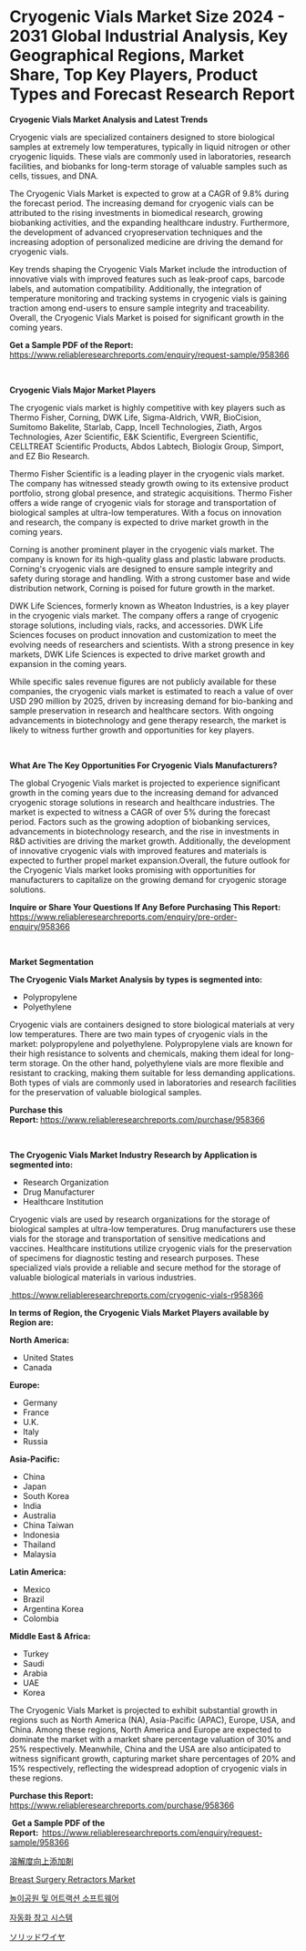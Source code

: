 <p><h1>Cryogenic Vials Market Size 2024 - 2031 Global Industrial Analysis, Key Geographical Regions, Market Share, Top Key Players, Product Types and Forecast Research Report</h1></p><p><strong>Cryogenic Vials Market Analysis and Latest Trends</strong></p>
<p><p>Cryogenic vials are specialized containers designed to store biological samples at extremely low temperatures, typically in liquid nitrogen or other cryogenic liquids. These vials are commonly used in laboratories, research facilities, and biobanks for long-term storage of valuable samples such as cells, tissues, and DNA.</p><p>The Cryogenic Vials Market is expected to grow at a CAGR of 9.8% during the forecast period. The increasing demand for cryogenic vials can be attributed to the rising investments in biomedical research, growing biobanking activities, and the expanding healthcare industry. Furthermore, the development of advanced cryopreservation techniques and the increasing adoption of personalized medicine are driving the demand for cryogenic vials.</p><p>Key trends shaping the Cryogenic Vials Market include the introduction of innovative vials with improved features such as leak-proof caps, barcode labels, and automation compatibility. Additionally, the integration of temperature monitoring and tracking systems in cryogenic vials is gaining traction among end-users to ensure sample integrity and traceability. Overall, the Cryogenic Vials Market is poised for significant growth in the coming years.</p></p>
<p><strong>Get a Sample PDF of the Report:&nbsp;</strong> <a href="https://www.reliableresearchreports.com/enquiry/request-sample/958366">https://www.reliableresearchreports.com/enquiry/request-sample/958366</a></p>
<p>&nbsp;</p>
<p><strong>Cryogenic Vials Major Market Players</strong></p>
<p><p>The cryogenic vials market is highly competitive with key players such as Thermo Fisher, Corning, DWK Life, Sigma-Aldrich, VWR, BioCision, Sumitomo Bakelite, Starlab, Capp, Incell Technologies, Ziath, Argos Technologies, Azer Scientific, E&K Scientific, Evergreen Scientific, CELLTREAT Scientific Products, Abdos Labtech, Biologix Group, Simport, and EZ Bio Research.</p><p>Thermo Fisher Scientific is a leading player in the cryogenic vials market. The company has witnessed steady growth owing to its extensive product portfolio, strong global presence, and strategic acquisitions. Thermo Fisher offers a wide range of cryogenic vials for storage and transportation of biological samples at ultra-low temperatures. With a focus on innovation and research, the company is expected to drive market growth in the coming years.</p><p>Corning is another prominent player in the cryogenic vials market. The company is known for its high-quality glass and plastic labware products. Corning's cryogenic vials are designed to ensure sample integrity and safety during storage and handling. With a strong customer base and wide distribution network, Corning is poised for future growth in the market.</p><p>DWK Life Sciences, formerly known as Wheaton Industries, is a key player in the cryogenic vials market. The company offers a range of cryogenic storage solutions, including vials, racks, and accessories. DWK Life Sciences focuses on product innovation and customization to meet the evolving needs of researchers and scientists. With a strong presence in key markets, DWK Life Sciences is expected to drive market growth and expansion in the coming years.</p><p>While specific sales revenue figures are not publicly available for these companies, the cryogenic vials market is estimated to reach a value of over USD 290 million by 2025, driven by increasing demand for bio-banking and sample preservation in research and healthcare sectors. With ongoing advancements in biotechnology and gene therapy research, the market is likely to witness further growth and opportunities for key players.</p></p>
<p>&nbsp;</p>
<p><strong>What Are The Key Opportunities For Cryogenic Vials Manufacturers?</strong></p>
<p><p>The global Cryogenic Vials market is projected to experience significant growth in the coming years due to the increasing demand for advanced cryogenic storage solutions in research and healthcare industries. The market is expected to witness a CAGR of over 5% during the forecast period. Factors such as the growing adoption of biobanking services, advancements in biotechnology research, and the rise in investments in R&D activities are driving the market growth. Additionally, the development of innovative cryogenic vials with improved features and materials is expected to further propel market expansion.Overall, the future outlook for the Cryogenic Vials market looks promising with opportunities for manufacturers to capitalize on the growing demand for cryogenic storage solutions.</p></p>
<p><strong>Inquire or Share Your Questions If Any Before Purchasing This Report:</strong> <a href="https://www.reliableresearchreports.com/enquiry/pre-order-enquiry/958366">https://www.reliableresearchreports.com/enquiry/pre-order-enquiry/958366</a></p>
<p>&nbsp;</p>
<p><strong>Market Segmentation</strong></p>
<p><strong>The Cryogenic Vials Market Analysis by types is segmented into:</strong></p>
<p><ul><li>Polypropylene</li><li>Polyethylene</li></ul></p>
<p><p>Cryogenic vials are containers designed to store biological materials at very low temperatures. There are two main types of cryogenic vials in the market: polypropylene and polyethylene. Polypropylene vials are known for their high resistance to solvents and chemicals, making them ideal for long-term storage. On the other hand, polyethylene vials are more flexible and resistant to cracking, making them suitable for less demanding applications. Both types of vials are commonly used in laboratories and research facilities for the preservation of valuable biological samples.</p></p>
<p><strong>Purchase this Report:&nbsp;</strong><a href="https://www.reliableresearchreports.com/purchase/958366">https://www.reliableresearchreports.com/purchase/958366</a></p>
<p>&nbsp;</p>
<p><strong>The Cryogenic Vials Market Industry Research by Application is segmented into:</strong></p>
<p><ul><li>Research Organization</li><li>Drug Manufacturer</li><li>Healthcare Institution</li></ul></p>
<p><p>Cryogenic vials are used by research organizations for the storage of biological samples at ultra-low temperatures. Drug manufacturers use these vials for the storage and transportation of sensitive medications and vaccines. Healthcare institutions utilize cryogenic vials for the preservation of specimens for diagnostic testing and research purposes. These specialized vials provide a reliable and secure method for the storage of valuable biological materials in various industries.</p></p>
<p><a href="https://www.reliableresearchreports.com/cryogenic-vials-r958366">&nbsp;https://www.reliableresearchreports.com/cryogenic-vials-r958366</a></p>
<p><strong>In terms of Region, the Cryogenic Vials Market Players available by Region are:</strong></p>
<p>
    <p> <strong> North America: </strong>
        <ul>
            <li>United States</li>
            <li>Canada</li>
        </ul>
        </p> 
    <p> <strong> Europe: </strong>
        <ul>
            <li>Germany</li>
            <li>France</li>
            <li>U.K.</li>
            <li>Italy</li>
            <li>Russia</li>
        </ul>
        </p> 
    <p> <strong> Asia-Pacific: </strong>
        <ul>
            <li>China</li>
            <li>Japan</li>
            <li>South Korea</li>
            <li>India</li>
            <li>Australia</li>
            <li>China Taiwan</li>
            <li>Indonesia</li>
            <li>Thailand</li>
            <li>Malaysia</li>
        </ul>
        </p> 
    <p> <strong> Latin America: </strong>
        <ul>
            <li>Mexico</li>
            <li>Brazil</li>
            <li>Argentina Korea</li>
            <li>Colombia</li>
        </ul>
        </p> 
    <p> <strong> Middle East & Africa: </strong>
        <ul>
            <li>Turkey</li>
            <li>Saudi</li>
            <li>Arabia</li>
            <li>UAE</li>
            <li>Korea</li>
        </ul>
    </p>
    </p>
<p><p>The Cryogenic Vials Market is projected to exhibit substantial growth in regions such as North America (NA), Asia-Pacific (APAC), Europe, USA, and China. Among these regions, North America and Europe are expected to dominate the market with a market share percentage valuation of 30% and 25% respectively. Meanwhile, China and the USA are also anticipated to witness significant growth, capturing market share percentages of 20% and 15% respectively, reflecting the widespread adoption of cryogenic vials in these regions.</p></p>
<p><strong>Purchase this Report: </strong><a href="https://www.reliableresearchreports.com/purchase/958366">https://www.reliableresearchreports.com/purchase/958366</a></p>
<p>&nbsp;<strong>Get a Sample PDF of the Report:&nbsp;&nbsp;</strong><a href="https://www.reliableresearchreports.com/enquiry/request-sample/958366">https://www.reliableresearchreports.com/enquiry/request-sample/958366</a></p>
<p><strong></strong></p>
<p><p><a href="https://github.com/zoetazuur/Market-Research-Report-List-1/blob/main/412094948189.md">溶解度向上添加剤</a></p><p><a href="https://github.com/ashman753/Market-Research-Report-List-1/blob/main/breast-surgery-retractors-market.md">Breast Surgery Retractors Market</a></p><p><a href="https://medium.com/@heatherelasquez5675/%EC%9C%A0%EC%9B%90%EC%A7%80-%EB%B0%8F-%EC%96%B4%ED%8A%B8%EB%9E%99%EC%85%98-%EC%86%8C%ED%94%84%ED%8A%B8%EC%9B%A8%EC%96%B4-%EC%8B%9C%EC%9E%A5-%EC%9C%A0%ED%98%95-%EC%9D%91%EC%9A%A9-%EB%B0%8F-%EC%A7%80%EB%A6%AC%EB%B3%84-%EC%A2%85%ED%95%A9%ED%8F%89%EA%B0%80-745b36a49f3e">놀이공원 및 어트랙션 소프트웨어</a></p><p><a href="https://medium.com/@fly879567/%EC%9E%90%EB%8F%99%ED%99%94-%EC%B0%BD%EA%B3%A0-%EC%8B%9C%EC%8A%A4%ED%85%9C-%EC%8B%9C%EC%9E%A5-%EC%9D%B8%EC%82%AC%EC%9D%B4%ED%8A%B8-%EC%8B%9C%EC%9E%A5-%EB%8F%99%ED%96%A5-%EC%84%B1%EC%9E%A5-2024%EB%85%84%EB%B6%80%ED%84%B0-2031%EB%85%84%EA%B9%8C%EC%A7%80-%EC%98%88%EC%B8%A1%EB%90%9C-%EA%B2%83-61a5bf353ddb">자동화 창고 시스템</a></p><p><a href="https://github.com/dadanedu33/Market-Research-Report-List-1/blob/main/659065548188.md">ソリッドワイヤ</a></p></p>